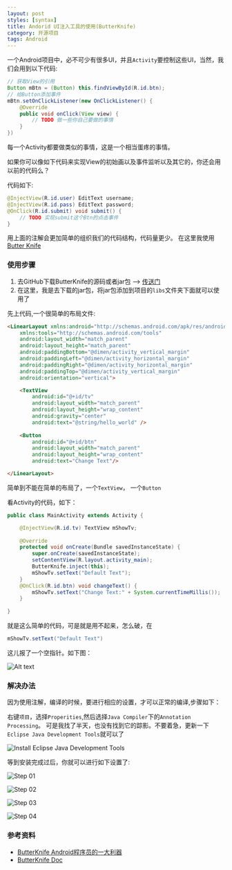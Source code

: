 ```yaml
---
layout: post
styles: [syntax]
title: Andorid UI注入工具的使用(ButterKnife)
category: 开源项目
tags: Android
---
```


一个Android项目中，必不可少有很多UI，并且`Activity`要控制这些UI，当然，我们会用到以下代码:

```java
// 获取View的引用
Button mBtn = (Button) this.findViewById(R.id.btn);
// 给Button添加事件
mBtn.setOnClickListener(new OnClickListener() {
    @Override
    public void onClick(View view) {
        // TODO 做一些你自己要做的事情 
    }
})
```

每一个Activity都要做类似的事情，这是一个相当蛋疼的事情。

如果你可以像如下代码来实现View的初始画以及事件监听以及其它的，你还会用以前的代码么？

代码如下:

```java
@InjectView(R.id.user) EditText username;
@InjectView(R.id.pass) EditText password;
@OnClick(R.id.submit) void submit() {
    // TODO 实现submit这个Btn的点击事件
}
```


用上面的注解会更加简单的组织我们的代码结构，代码量更少。
在这里我使用[Butter Knife](http://jakewharton.github.io/butterknife/)

### 使用步骤

1. 去GitHub下载ButterKnife的源码或者jar包  -->  [传送门](https://github.com/JakeWharton/butterknife)
2. 在这里，我是去下载的jar包，将jar包添加到项目的`libs`文件夹下面就可以使用了

先上代码,一个很简单的布局文件:

```html
<LinearLayout xmlns:android="http://schemas.android.com/apk/res/android"
    xmlns:tools="http://schemas.android.com/tools"
    android:layout_width="match_parent"
    android:layout_height="match_parent"
    android:paddingBottom="@dimen/activity_vertical_margin"
    android:paddingLeft="@dimen/activity_horizontal_margin"
    android:paddingRight="@dimen/activity_horizontal_margin"
    android:paddingTop="@dimen/activity_vertical_margin"
    android:orientation="vertical">

    <TextView
        android:id="@+id/tv"
        android:layout_width="match_parent"
        android:layout_height="wrap_content"
        android:gravity="center"
        android:text="@string/hello_world" />
    
    <Button 
        android:id="@+id/btn"
        android:layout_width="match_parent"
        android:layout_height="wrap_content"
        android:text="Change Text"/>

</LinearLayout>
```

简单到不能在简单的布局了，一个`TextView`， 一个`Button`

看Activity的代码，如下：

```java
public class MainActivity extends Activity {

	@InjectView(R.id.tv) TextView mShowTv;
	
	@Override
	protected void onCreate(Bundle savedInstanceState) {
		super.onCreate(savedInstanceState);
		setContentView(R.layout.activity_main);
		ButterKnife.inject(this);
		mShowTv.setText("Default Text");
	}
	@OnClick(R.id.btn) void changeText() {
		mShowTv.setText("Change Text:" + System.currentTimeMillis());
	}
	
}
```

就是这么简单的代码，可是就是用不起来，怎么破，在

```java
mShowTv.setText("Default Text")
```

这儿报了一个空指针。如下图：

![Alt text](http://pinned.github.io/assets/posts/file-2014-11-4/inject_nullpoint.png)

### 解决办法

因为使用注解，编译的时候，要进行相应的设置，才可以正常的编译,步骤如下：

右键`项目`，选择`Properities`,然后选择`Java Compiler`下的`Annotation Processing`。
可是我找了半天，也没有找到它的踪影。不要着急，更新一下`Eclipse Java Development Tools`就可以了

![Install Eclipse Java Development Tools](http://pinned.github.io/assets/posts/file-2014-11-4/install_eclipse_tools.png)

等到安装完成过后，你就可以进行如下设置了:

![Step 01](http://pinned.github.io/assets/posts/file-2014-11-4/eclipse_setting_01.png)

![Step 02](http://pinned.github.io/assets/posts/file-2014-11-4/eclipse_setting_02.png)

![Step 03](http://pinned.github.io/assets/posts/file-2014-11-4/eclipse_setting_03.png)

![Step 04](http://pinned.github.io/assets/posts/file-2014-11-4/eclipse_setting_04.png)

### 参考资料

 + [ButterKnife Android程序员的一大利器](http://www.it165.net/pro/html/201404/12375.html)
 + [ButterKnife Doc](http://jakewharton.github.io/butterknife/)





